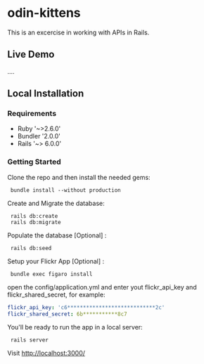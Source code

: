 # odin-kittens

This is an excercise in working with APIs in Rails.

## Live Demo

....
  
## Local Installation

### Requirements

- Ruby       '~>2.6.0'
- Bundler    '2.0.0'
- Rails      '~> 6.0.0'

### Getting Started

Clone the repo and then install the needed gems:

```console
 bundle install --without production
```

Create and Migrate the database:

```console
 rails db:create
 rails db:migrate
```
Populate the database [Optional] :

```console
 rails db:seed
```
Setup your Flickr App [Optional] :

```console
 bundle exec figaro install
```

open the  config/application.yml and enter yout flickr_api_key and flickr_shared_secret, for example:

```yaml
flickr_api_key: 'c6****************************2c'
flickr_shared_secret: 6b***********8c7
```

You'll be ready to run the app in a local server:

```console
 rails server
```

Visit <http://localhost:3000/>
